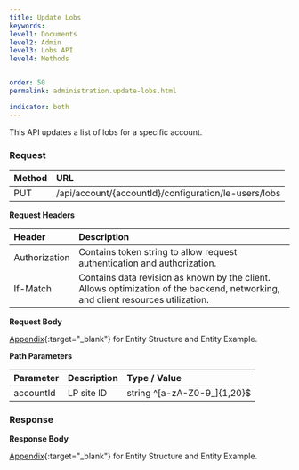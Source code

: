 ```yaml
---
title: Update Lobs
keywords:
level1: Documents
level2: Admin
level3: Lobs API
level4: Methods


order: 50
permalink: administration.update-lobs.html

indicator: both
---
```


This API updates a list of lobs for a specific account.

### Request

 |Method | URL |
 |:--- | :--- |
 |PUT | /api/account/{accountId}/configuration/le-users/lobs |

**Request Headers**

| Header | Description |
 |:--- | :--- |
 |Authorization  |Contains token string to allow request authentication and authorization. |
 |If-Match | Contains data revision as known by the client. Allows optimization of the backend, networking, and client resources utilization. |

**Request Body** 

[Appendix](administration-lobs-appendix.html){:target="_blank"} for Entity Structure and Entity Example.

**Path Parameters**

 |Parameter | Description  |Type / Value |
 |:---|  :--- | :--- |
 |accountId | LP site ID | string ^[a-zA-Z0-9_]{1,20}$ |

### Response

**Response Body**

[Appendix](administration-lobs-appendix.html){:target="_blank"} for Entity Structure and Entity Example.
